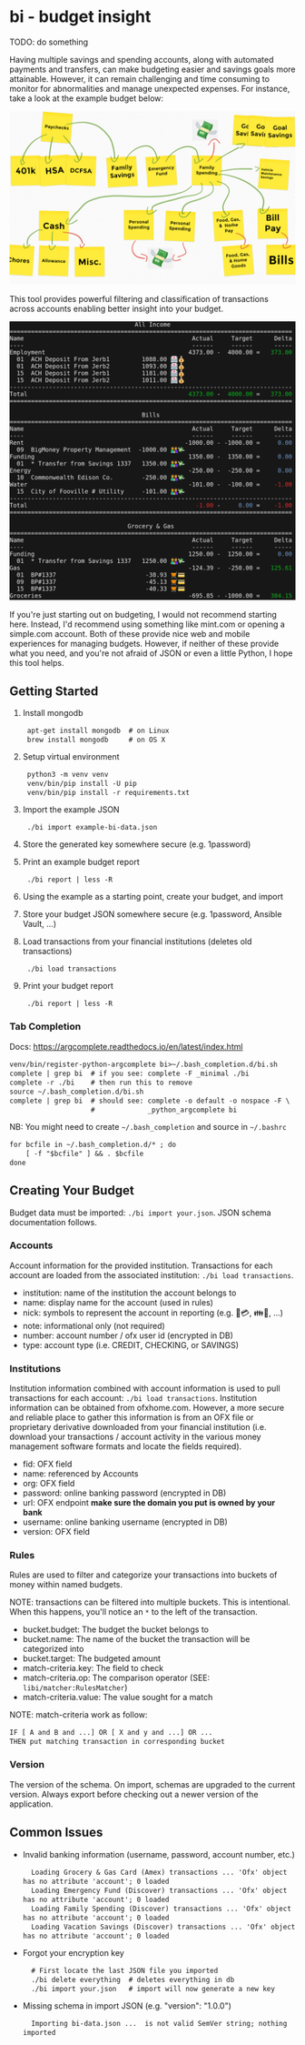 # bi - budget insight

TODO: do something

Having multiple savings and spending accounts, along with automated payments
and transfers, can make budgeting easier and savings goals more attainable.
However, it can remain challenging and time consuming to monitor for
abnormalities and manage unexpected expenses. For instance, take a look at the
example budget below:

![](images/example-budget.png)

This tool provides powerful filtering and classification of transactions across
accounts enabling better insight into your budget.

![](images/example-report.png)

If you're just starting out on budgeting, I would not recommend starting here.
Instead, I'd recommend using something like mint.com or opening a simple.com
account. Both of these provide nice web and mobile experiences for managing
budgets. However, if neither of these provide what you need, and you're not
afraid of JSON or even a little Python, I hope this tool helps.

## Getting Started

1. Install mongodb

        apt-get install mongodb  # on Linux
        brew install mongodb     # on OS X

2. Setup virtual environment

        python3 -m venv venv
        venv/bin/pip install -U pip
        venv/bin/pip install -r requirements.txt

3. Import the example JSON

        ./bi import example-bi-data.json

4. Store the generated key somewhere secure (e.g. 1password)

5. Print an example budget report

        ./bi report | less -R

6. Using the example as a starting point, create your budget, and import

7. Store your budget JSON somewhere secure (e.g. 1password, Ansible Vault, ...)

8. Load transactions from your financial institutions (deletes old transactions)

        ./bi load transactions

9. Print your budget report

        ./bi report | less -R

### Tab Completion

Docs: https://argcomplete.readthedocs.io/en/latest/index.html

    venv/bin/register-python-argcomplete bi>~/.bash_completion.d/bi.sh
    complete | grep bi  # if you see: complete -F _minimal ./bi
    complete -r ./bi    # then run this to remove
    source ~/.bash_completion.d/bi.sh
    complete | grep bi  # should see: complete -o default -o nospace -F \
                        #             _python_argcomplete bi

NB: You might need to create `~/.bash_completion` and source in `~/.bashrc`

    for bcfile in ~/.bash_completion.d/* ; do
        [ -f "$bcfile" ] && . $bcfile
    done

## Creating Your Budget

Budget data must be imported: `./bi import your.json`. JSON schema
documentation follows.

### Accounts

Account information for the provided institution. Transactions for each account
are loaded from the associated institution: `./bi load transactions`.

- institution: name of the institution the account belongs to
- name: display name for the account (used in rules)
- nick: symbols to represent the account in reporting (e.g. 🛒💳, 👪💸, ...)
- note: informational only (not required)
- number: account number / ofx user id (encrypted in DB)
- type: account type (i.e. CREDIT, CHECKING, or SAVINGS)

### Institutions

Institution information combined with account information is used to pull
transactions for each account: `./bi load transactions`. Institution
information can be obtained from ofxhome.com. However, a more secure and
reliable place to gather this information is from an OFX file or proprietary
derivative downloaded from your financial institution (i.e. download your
transactions / account activity in the various money management software
formats and locate the fields required).

- fid: OFX field
- name: referenced by Accounts
- org: OFX field
- password: online banking password (encrypted in DB)
- url: OFX endpoint **make sure the domain you put is owned by your bank**
- username: online banking username (encrypted in DB)
- version: OFX field

### Rules

Rules are used to filter and categorize your transactions into buckets of money
within named budgets.

NOTE: transactions can be filtered into multiple buckets. This is intentional.
When this happens, you'll notice an `*` to the left of the transaction.

- bucket.budget: The budget the bucket belongs to
- bucket.name: The name of the bucket the transaction will be categorized into
- bucket.target: The budgeted amount
- match-criteria.key: The field to check
- match-criteria.op: The comparison operator (SEE: `libi/matcher:RulesMatcher`)
- match-criteria.value: The value sought for a match

NOTE: match-criteria work as follow:

    IF [ A and B and ...] OR [ X and y and ...] OR ...
    THEN put matching transaction in corresponding bucket

### Version

The version of the schema. On import, schemas are upgraded to the current
version. Always export before checking out a newer version of the application.


## Common Issues

- Invalid banking information (username, password, account number, etc.)

        Loading Grocery & Gas Card (Amex) transactions ... 'Ofx' object has no attribute 'account'; 0 loaded
        Loading Emergency Fund (Discover) transactions ... 'Ofx' object has no attribute 'account'; 0 loaded
        Loading Family Spending (Discover) transactions ... 'Ofx' object has no attribute 'account'; 0 loaded
        Loading Vacation Savings (Discover) transactions ... 'Ofx' object has no attribute 'account'; 0 loaded

- Forgot your encryption key

        # First locate the last JSON file you imported
        ./bi delete everything  # deletes everything in db
        ./bi import your.json   # import will now generate a new key

- Missing schema in import JSON (e.g. "version": "1.0.0")

        Importing bi-data.json ...  is not valid SemVer string; nothing imported

